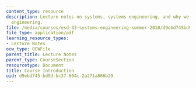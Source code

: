 ```yaml
---
content_type: resource
description: Lecture notes on systems, systems engineering, and why we study systems
  engineering.
file: /media/courses/esd-33-systems-engineering-summer-2010/d9ebd745bd9dbc37604c2a271a866b29_MITESD_33SUM10_lec01.pdf
file_type: application/pdf
learning_resource_types:
- Lecture Notes
ocw_type: OCWFile
parent_title: Lecture Notes
parent_type: CourseSection
resourcetype: Document
title: Course Introduction
uid: d9ebd745-bd9d-bc37-604c-2a271a866b29
---
```

